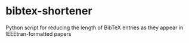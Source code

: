 # bibtex-shortener
Python script for reducing the length of BibTeX entries as they appear in IEEEtran-formatted papers
